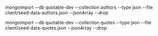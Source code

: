 mongoimport --db quotable-dev --collection authors --type json --file client/seed-data-authors.json --jsonArray --drop

mongoimport --db quotable-dev --collection quotes --type json --file client/seed-data-quotes.json --jsonArray --drop
